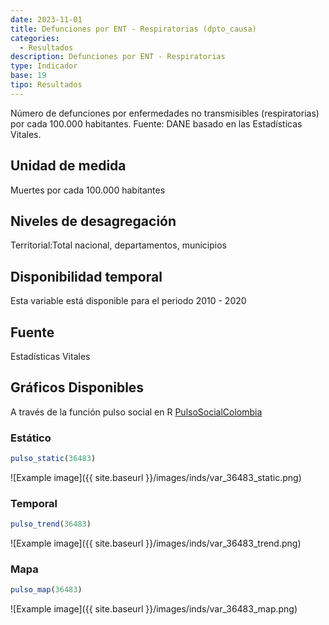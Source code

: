 ```yaml
---
date: 2023-11-01
title: Defunciones por ENT - Respiratorias (dpto_causa)
categories:
  - Resultados
description: Defunciones por ENT - Respiratorias
type: Indicador
base: 19
tipo: Resultados
--- 
```


Número de defunciones por enfermedades no transmisibles (respiratorias) por cada 100.000 habitantes.
Fuente: DANE basado en las Estadísticas Vitales.

## Unidad de medida
Muertes por cada 100.000 habitantes

## Niveles de desagregación
Territorial:Total nacional, departamentos, municipios

## Disponibilidad temporal
Esta variable está disponible para el periodo 2010 - 2020

## Fuente
Estadísticas Vitales

## Gráficos Disponibles

A través de la función pulso social en R [PulsoSocialColombia](https://github.com/pulsosocialcolombia/PulsoSocialColombia)

### Estático

``` R
pulso_static(36483)
```

![Example image]({{ site.baseurl }}/images/inds/var_36483_static.png)

### Temporal

``` R
pulso_trend(36483)
```

![Example image]({{ site.baseurl }}/images/inds/var_36483_trend.png)

### Mapa

``` R
pulso_map(36483)
```

![Example image]({{ site.baseurl }}/images/inds/var_36483_map.png)